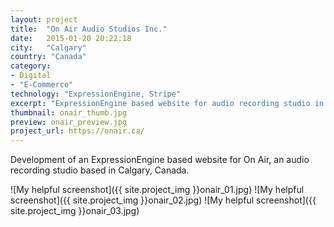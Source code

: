 ```yaml
---
layout: project
title:  "On Air Audio Studios Inc."
date:   2015-01-20 20:22:18
city:   "Calgary"
country: "Canada"
category:
- Digital
- "E-Commerce"
technology: "ExpressionEngine, Stripe"
excerpt: "ExpressionEngine based website for audio recording studio in Calgary, Canada."
thumbnail: onair_thumb.jpg
preview: onair_preview.jpg
project_url: https://onair.ca/
---
```


Development of an ExpressionEngine based website for On Air, an audio recording studio based in Calgary, Canada.

![My helpful screenshot]({{ site.project_img }}onair_01.jpg)
![My helpful screenshot]({{ site.project_img }}onair_02.jpg)
![My helpful screenshot]({{ site.project_img }}onair_03.jpg)
